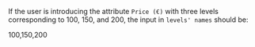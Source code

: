 If the user is introducing the attribute `Price (€)` with three levels corresponding to 100, 150, and 200, the input in `levels' names` should be: 

100,150,200